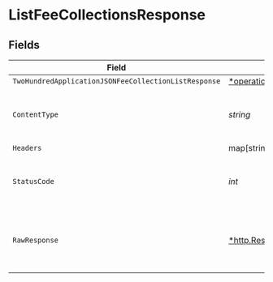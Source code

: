 # ListFeeCollectionsResponse


## Fields

| Field                                                                                                                                    | Type                                                                                                                                     | Required                                                                                                                                 | Description                                                                                                                              |
| ---------------------------------------------------------------------------------------------------------------------------------------- | ---------------------------------------------------------------------------------------------------------------------------------------- | ---------------------------------------------------------------------------------------------------------------------------------------- | ---------------------------------------------------------------------------------------------------------------------------------------- |
| `TwoHundredApplicationJSONFeeCollectionListResponse`                                                                                     | [*operations.ListFeeCollectionsFeeCollectionListResponse](../../../pkg/models/operations/listfeecollectionsfeecollectionlistresponse.md) | :heavy_minus_sign:                                                                                                                       | OK                                                                                                                                       |
| `ContentType`                                                                                                                            | *string*                                                                                                                                 | :heavy_check_mark:                                                                                                                       | HTTP response content type for this operation                                                                                            |
| `Headers`                                                                                                                                | map[string][]*string*                                                                                                                    | :heavy_minus_sign:                                                                                                                       | N/A                                                                                                                                      |
| `StatusCode`                                                                                                                             | *int*                                                                                                                                    | :heavy_check_mark:                                                                                                                       | HTTP response status code for this operation                                                                                             |
| `RawResponse`                                                                                                                            | [*http.Response](https://pkg.go.dev/net/http#Response)                                                                                   | :heavy_minus_sign:                                                                                                                       | Raw HTTP response; suitable for custom response parsing                                                                                  |